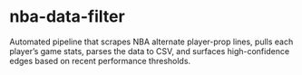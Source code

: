 # nba-data-filter
Automated pipeline that scrapes NBA alternate player-prop lines, pulls each player’s game stats, parses the data to CSV, and surfaces high-confidence edges based on recent performance thresholds.
